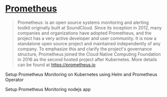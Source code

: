 [Prometheus](https://prometheus.io)
===

> Prometheus: is an open source systems monitoring and alerting toolkit originally built at SoundCloud. Since its inception in 2012, many companies and organizations have adopted Prometheus, and the project has a very active developer and user community. It is now a standalone open source project and maintained independently of any company. To emphasize this and clarify the project's governance structure, Prometheus joined the Cloud Native Computing Foundation in 2016 as the second hosted project after Kubernetes. More details can be found at https://prometheus.io



Setup Prometheus Monitoring on Kubernetes using Helm and Prometheus Operator 


Setup Prometheus Monitoring nodejs app